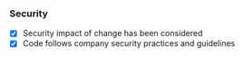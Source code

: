 <!-- Add as many reviewers as you'd like for feedback/visibility. -->
<!-- Choose ONLY ONE Assignee to avoid [diffusion of responsibility](https://en.wikipedia.org/wiki/Diffusion_of_responsibility). -->

<!-- Describe your changes here (if title isn't escription enough)-->

### Security

- [x] Security impact of change has been considered
- [x] Code follows company security practices and guidelines
